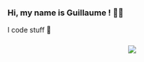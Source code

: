 ### Hi, my name is Guillaume ! :raising_hand_man:
I code stuff :test_tube:

<h3 align="center">
   <a href="https://github.com/anuraghazra/github-readme-stats">
   <img align="center" src="https://github-readme-stats.vercel.app/api/top-langs/?username=Stalh&layout=compact&theme=tokyonight&include_all_commits=true&langs_count=4&hide=makefile" />
   </a>
</h3>

